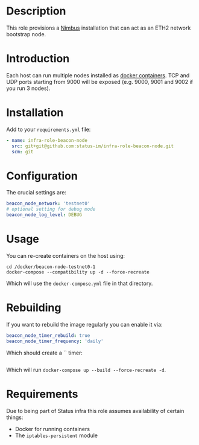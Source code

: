 # Description

This role provisions a [Nimbus](https://nimbus.status.im/) installation that can act as an ETH2 network bootstrap node.

# Introduction

Each host can run multiple nodes installed as [docker containers](https://github.com/status-im/nimbus/docker).
TCP and UDP ports starting from 9000 will be exposed (e.g. 9000, 9001 and 9002 if you run 3 nodes).

# Installation

Add to your `requirements.yml` file:
```yaml
- name: infra-role-beacon-node
  src: git+git@github.com:status-im/infra-role-beacon-node.git
  scm: git
```

# Configuration

The crucial settings are:
```yaml
beacon_node_network: 'testnet0'
# optional setting for debug mode
beacon_node_log_level: DEBUG
```

# Usage

You can re-create containers on the host using:
```
cd /docker/beacon-node-testnet0-1
docker-compose --compatibility up -d --force-recreate
```
Which will use the `docker-compose.yml` file in that directory.

# Rebuilding

If you want to rebuild the image regularly you can enable it via:
```yaml
beacon_node_timer_rebuild: true
beacon_node_timer_frequency: 'daily'
```
Which should create a `` timer:
```
```
Which will run `docker-compose up --build --force-recreate -d`.

# Requirements

Due to being part of Status infra this role assumes availability of certain things:

* Docker for running containers
* The `iptables-persistent` module
